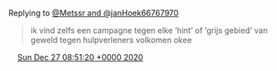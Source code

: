Replying to [@Metssr and @janHoek66767970](https://twitter.com/Metssr/status/1343115542778032128)

> ik vind zelfs een campagne tegen elke ‘hint’ of ‘grijs gebied’ van geweld tegen hulpverleners volkomen okee

<img src="../../media/tweet.ico" width="12" /> [Sun Dec 27 08:51:20 +0000 2020](https://twitter.com/DromerDenker/status/1343117246017761282)